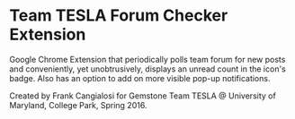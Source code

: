 Team TESLA Forum Checker Extension 
======================

Google Chrome Extension that periodically polls team forum for new posts and conveniently, yet unobtrusively, displays an unread count in the icon's badge. Also has an option to add on more visible pop-up notifications.


Created by Frank Cangialosi for Gemstone Team TESLA @ University of Maryland, College Park, Spring 2016.
